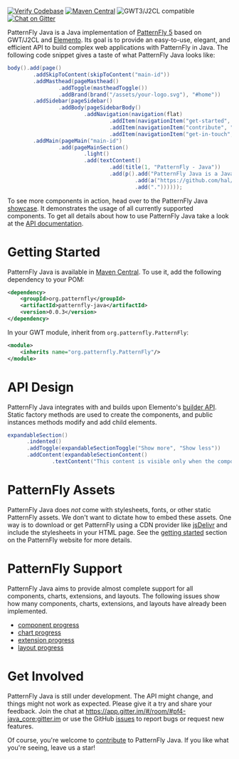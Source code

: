 [![Verify Codebase](https://github.com/patternfly-java/patternfly-java/actions/workflows/verify.yml/badge.svg)](https://github.com/patternfly-java/patternfly-java/actions/workflows/verify.yml) [![Maven Central](https://img.shields.io/maven-central/v/org.patternfly/patternfly-java)](https://search.maven.org/search?q=g:org.patternfly%20AND%20a:patternfly-java) ![GWT3/J2CL compatible](https://img.shields.io/badge/GWT3/J2CL-compatible-brightgreen.svg) [![Chat on Gitter](https://badges.gitter.im/patternfly-java/patternfly-java.svg)](https://app.gitter.im/#/room/#pf4-java_core:gitter.im)

PatternFly Java is a Java implementation of [PatternFly 5](https://www.patternfly.org) based on GWT/J2CL and [Elemento](https://github.com/hal/elemento). Its goal is to provide an easy-to-use, elegant, and efficient API to build complex web applications with PatternFly in Java. The following code snippet gives a taste of what PatternFly Java looks like: 

```java
body().add(page()
        .addSkipToContent(skipToContent("main-id"))
        .addMasthead(pageMasthead()
                .addToggle(mastheadToggle())
                .addBrand(brand("/assets/your-logo.svg"), "#home"))
        .addSidebar(pageSidebar()
                .addBody(pageSidebarBody()
                        .addNavigation(navigation(flat)
                                .addItem(navigationItem("get-started", "Get started", "#get-started"))
                                .addItem(navigationItem("contribute", "Contribute", "#contribute"))
                                .addItem(navigationItem("get-in-touch", "Get in touch", "#get-in-touch")))))
        .addMain(pageMain("main-id")
                .add(pageMainSection()
                        .light()
                        .add(textContent()
                                .add(title(1, "PatternFly - Java"))
                                .add(p().add("PatternFly Java is a Java implementation of PatternFly 5 based on GWT/J2CL and ")
                                        .add(a("https://github.com/hal/elemento").textContent("Elemento"))
                                        .add("."))))));
```

To see more components in action, head over to the PatternFly Java [showcase](https://patternfly-java.github.io/showcase/). It demonstrates the usage of all currently supported components. To get all details about how to use PatternFly Java take a look at the [API documentation](https://patternfly-java.github.io/patternfly-java/).

# Getting Started

PatternFly Java is available in [Maven Central](https://search.maven.org/search?q=g:org.patternfly%20AND%20a:patternfly-java). To use it, add the following dependency to your POM:

```xml
<dependency>
    <groupId>org.patternfly</groupId>
    <artifactId>patternfly-java</artifactId>
    <version>0.0.3</version>
</dependency>
```
 
In your GWT module, inherit from `org.patternfly.PatternFly`:

```xml
<module>
    <inherits name="org.patternfly.PatternFly"/>
</module>
```

# API Design

PatternFly Java integrates with and builds upon Elemento's [builder API](https://github.com/hal/elemento#builder-api). Static factory methods are used to create the components, and public instances methods modify and add child elements. 

```java
expandableSection()
      .indented()
      .addToggle(expandableSectionToggle("Show more", "Show less"))
      .addContent(expandableSectionContent()
              .textContent("This content is visible only when the component is expanded."))
```

# PatternFly Assets

PatternFly Java does *not* come with stylesheets, fonts, or other static PatternFly assets. We don't want to dictate how to embed these assets. One way is to download or get PatternFly using a CDN provider like [jsDelivr](https://www.jsdelivr.com/package/npm/@patternfly/patternfly) and include the stylesheets in your HTML page. See the [getting started](https://www.patternfly.org/get-started/develop#htmlcss) section on the PatternFly website for more details. 

# PatternFly Support

PatternFly Java aims to provide almost complete support for all components, charts, extensions, and layouts. The following issues show how many components, charts, extensions, and layouts have already been implemented.

- [component progress](https://github.com/patternfly-java/patternfly-java/issues/125)
- [chart progress](https://github.com/patternfly-java/patternfly-java/issues/127)
- [extension progress](https://github.com/patternfly-java/patternfly-java/issues/126)
- [layout progress](https://github.com/patternfly-java/patternfly-java/issues/128)

# Get Involved

PatternFly Java is still under development. The API might change, and things might not work as expected. Please give it a try and share your feedback. Join the chat at https://app.gitter.im/#/room/#pf4-java_core:gitter.im or use the GitHub [issues](https://github.com/patternfly-java/patternfly-java/issues) to report bugs or request new features. 

Of course, you're welcome to [contribute](CONTRIBUTING.md) to PatternFly Java. If you like what you're seeing, leave us a star!
